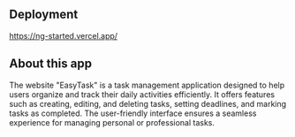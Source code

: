 ## Deployment

https://ng-started.vercel.app/

## About this app

The website "EasyTask" is a task management application designed to help users organize and track their daily activities efficiently. It offers features such as creating, editing, and deleting tasks, setting deadlines, and marking tasks as completed. The user-friendly interface ensures a seamless experience for managing personal or professional tasks.  
